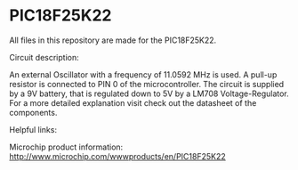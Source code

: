 # PIC18F25K22

All files in this repository are made for the PIC18F25K22.

Circuit description:

An external  Oscillator with a frequency of 11.0592 MHz is used. A pull-up
resistor is connected to PIN 0 of the microcontroller. The circuit is supplied
by a 9V battery, that is regulated down to 5V by a LM708 Voltage-Regulator.
For a more detailed explanation visit check out the datasheet of the components.

Helpful links:

Microchip product information:
http://www.microchip.com/wwwproducts/en/PIC18F25K22
